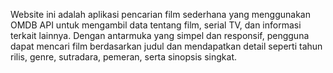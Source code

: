 Website ini adalah aplikasi pencarian film sederhana yang menggunakan OMDB API untuk mengambil data tentang film, serial TV, dan informasi terkait lainnya. Dengan antarmuka yang simpel dan responsif, pengguna dapat mencari film berdasarkan judul dan mendapatkan detail seperti tahun rilis, genre, sutradara, pemeran, serta sinopsis singkat.